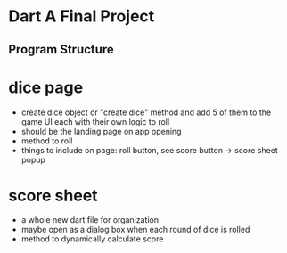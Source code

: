 # Dart A Final Project

## Program Structure
# dice page
- create dice object or "create dice" method and add 5 of them to the game UI each with their own logic to roll
- should be the landing page on app opening
- method to roll
- things to include on page: roll button, see score button -> score sheet popup

# score sheet
- a whole new dart file for organization
- maybe open as a dialog box when each round of dice is rolled
- method to dynamically calculate score

